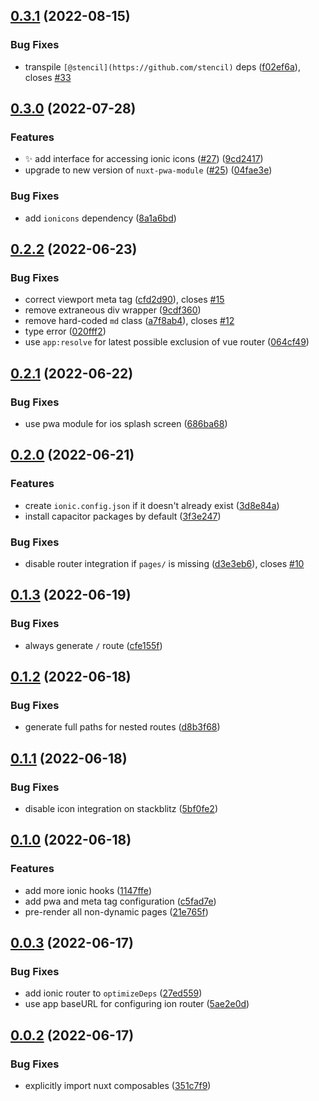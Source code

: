 

## [0.3.1](https://github.com/danielroe/nuxt-ionic/compare/0.3.0...0.3.1) (2022-08-15)


### Bug Fixes

* transpile `[@stencil](https://github.com/stencil)` deps ([f02ef6a](https://github.com/danielroe/nuxt-ionic/commit/f02ef6af00e77ef7e38308375bb16be4da35035b)), closes [#33](https://github.com/danielroe/nuxt-ionic/issues/33)

## [0.3.0](https://github.com/danielroe/nuxt-ionic/compare/0.2.2...0.3.0) (2022-07-28)


### Features

* :sparkles: add interface for accessing ionic icons ([#27](https://github.com/danielroe/nuxt-ionic/issues/27)) ([9cd2417](https://github.com/danielroe/nuxt-ionic/commit/9cd2417596ea6f2a3409aefae2feb86c31188f28))
* upgrade to new version of `nuxt-pwa-module` ([#25](https://github.com/danielroe/nuxt-ionic/issues/25)) ([04fae3e](https://github.com/danielroe/nuxt-ionic/commit/04fae3e25fe8d7d6ba51bfe0f13ed44d74aa8bd0))


### Bug Fixes

* add `ionicons` dependency ([8a1a6bd](https://github.com/danielroe/nuxt-ionic/commit/8a1a6bd726c59cd5922cf8cf921b14edc74f45d2))

## [0.2.2](https://github.com/danielroe/nuxt-ionic/compare/0.2.1...0.2.2) (2022-06-23)


### Bug Fixes

* correct viewport meta tag ([cfd2d90](https://github.com/danielroe/nuxt-ionic/commit/cfd2d906686f4eddcc3481e83d4e8e35fd80c6d4)), closes [#15](https://github.com/danielroe/nuxt-ionic/issues/15)
* remove extraneous div wrapper ([9cdf360](https://github.com/danielroe/nuxt-ionic/commit/9cdf3608226b9969add5fd3866530f5af82a844b))
* remove hard-coded `md` class ([a7f8ab4](https://github.com/danielroe/nuxt-ionic/commit/a7f8ab48aaf4e5de11f73fe0f920ceb6aa2aa0ec)), closes [#12](https://github.com/danielroe/nuxt-ionic/issues/12)
* type error ([020fff2](https://github.com/danielroe/nuxt-ionic/commit/020fff23d6b36f37d9c14cbd5e850e925b3472f2))
* use `app:resolve` for latest possible exclusion of vue router ([064cf49](https://github.com/danielroe/nuxt-ionic/commit/064cf49df2c22c53d33a0d736e447acbbed43af7))

## [0.2.1](https://github.com/danielroe/nuxt-ionic/compare/0.2.0...0.2.1) (2022-06-22)


### Bug Fixes

* use pwa module for ios splash screen ([686ba68](https://github.com/danielroe/nuxt-ionic/commit/686ba687650b35a47b1997537d2508a113578f29))

## [0.2.0](https://github.com/danielroe/nuxt-ionic/compare/0.1.3...0.2.0) (2022-06-21)


### Features

* create `ionic.config.json` if it doesn't already exist ([3d8e84a](https://github.com/danielroe/nuxt-ionic/commit/3d8e84a0b0ff9e46cd9e970b012dfc14228b47d1))
* install capacitor packages by default ([3f3e247](https://github.com/danielroe/nuxt-ionic/commit/3f3e2473aabe4af96f325e4e3ae39b50535fa81e))


### Bug Fixes

* disable router integration if `pages/` is missing ([d3e3eb6](https://github.com/danielroe/nuxt-ionic/commit/d3e3eb6674fbadf9e1b34deb4279b1aabf936f79)), closes [#10](https://github.com/danielroe/nuxt-ionic/issues/10)

## [0.1.3](https://github.com/danielroe/nuxt-ionic/compare/0.1.2...0.1.3) (2022-06-19)


### Bug Fixes

* always generate `/` route ([cfe155f](https://github.com/danielroe/nuxt-ionic/commit/cfe155f7dc63e06aa792fbe17088981ce21969a4))

## [0.1.2](https://github.com/danielroe/nuxt-ionic/compare/0.1.1...0.1.2) (2022-06-18)


### Bug Fixes

* generate full paths for nested routes ([d8b3f68](https://github.com/danielroe/nuxt-ionic/commit/d8b3f6806a37acf11ac7ba6cced7782ebd68a22e))

## [0.1.1](https://github.com/danielroe/nuxt-ionic/compare/0.1.0...0.1.1) (2022-06-18)


### Bug Fixes

* disable icon integration on stackblitz ([5bf0fe2](https://github.com/danielroe/nuxt-ionic/commit/5bf0fe2546055531a6988413140980901884eb3e))

## [0.1.0](https://github.com/danielroe/nuxt-ionic/compare/0.0.3...0.1.0) (2022-06-18)


### Features

* add more ionic hooks ([1147ffe](https://github.com/danielroe/nuxt-ionic/commit/1147ffe4f62035a6bf0ffaf313151c4c49221bbe))
* add pwa and meta tag configuration ([c5fad7e](https://github.com/danielroe/nuxt-ionic/commit/c5fad7ea06092d82e27f38f33bce3c54c52fc15b))
* pre-render all non-dynamic pages ([21e765f](https://github.com/danielroe/nuxt-ionic/commit/21e765f17fcba8fd0129efe1f80cadf51bfbd214))

## [0.0.3](https://github.com/danielroe/nuxt-ionic/compare/0.0.2...0.0.3) (2022-06-17)


### Bug Fixes

* add ionic router to `optimizeDeps` ([27ed559](https://github.com/danielroe/nuxt-ionic/commit/27ed55944fea65bfdfd8e0edcb3f87351f9c39b5))
* use app baseURL for configuring ion router ([5ae2e0d](https://github.com/danielroe/nuxt-ionic/commit/5ae2e0d186a58a377248ef0f7accb8eecd4ca9bd))

## [0.0.2](https://github.com/danielroe/nuxt-ionic/compare/0.0.1...0.0.2) (2022-06-17)


### Bug Fixes

* explicitly import nuxt composables ([351c7f9](https://github.com/danielroe/nuxt-ionic/commit/351c7f9ca34e12a11d9f98530bec53ce317fd267))